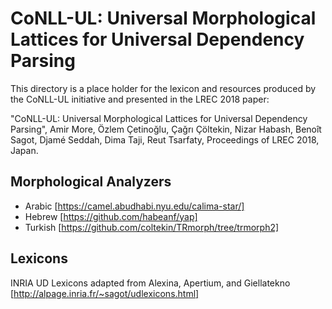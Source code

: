 # CoNLL-UL: Universal Morphological Lattices for Universal Dependency Parsing

This directory is a place holder for the lexicon and resources produced by the CoNLL-UL initiative and presented in the LREC 2018 paper:

"CoNLL-UL: Universal Morphological Lattices for Universal Dependency Parsing", Amir More, Özlem Çetinoğlu, Çağrı Çöltekin, Nizar Habash, Benoît Sagot, Djamé Seddah, Dima Taji, Reut Tsarfaty, Proceedings of LREC 2018, Japan.

## Morphological Analyzers
* Arabic [https://camel.abudhabi.nyu.edu/calima-star/]
* Hebrew [https://github.com/habeanf/yap]
* Turkish [https://github.com/coltekin/TRmorph/tree/trmorph2]

## Lexicons
INRIA UD Lexicons adapted from Alexina, Apertium, and Giellatekno [http://alpage.inria.fr/~sagot/udlexicons.html]
